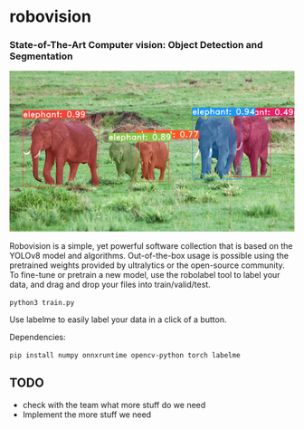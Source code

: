# robovision
### State-of-The-Art Computer vision: Object Detection and Segmentation
![](assets/example.png)

Robovision is a simple, yet powerful software collection that is based on the YOLOv8 model and algorithms.
Out-of-the-box usage is possible using the pretrained weights provided by ultralytics or the open-source community. 
To fine-tune or pretrain a new model, use the robolabel tool to label your data, and drag and drop your files into train/valid/test.

`python3 train.py`

Use labelme to easily label your data in a click of a button. 

Dependencies:

`pip install numpy onnxruntime opencv-python torch labelme`


## TODO
* check with the team what more stuff do we need
* Implement the more stuff we need
